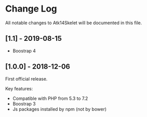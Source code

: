 # Change Log
All notable changes to Atk14Skelet will be documented in this file.

## [1.1] - 2019-08-15

- Boostrap 4

## [1.0.0] - 2018-12-06

First official release.

Key features:

- Compatible with PHP from 5.3 to 7.2
- Boostrap 3
- Js packages installed by npm (not by bower)
